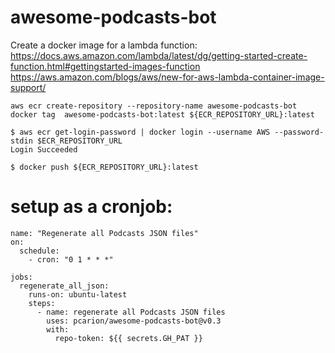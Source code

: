 # awesome-podcasts-bot

Create a docker image for a lambda function:
https://docs.aws.amazon.com/lambda/latest/dg/getting-started-create-function.html#gettingstarted-images-function
https://aws.amazon.com/blogs/aws/new-for-aws-lambda-container-image-support/

```
aws ecr create-repository --repository-name awesome-podcasts-bot
docker tag  awesome-podcasts-bot:latest ${ECR_REPOSITORY_URL}:latest

$ aws ecr get-login-password | docker login --username AWS --password-stdin $ECR_REPOSITORY_URL
Login Succeeded

$ docker push ${ECR_REPOSITORY_URL}:latest
```

# setup as a cronjob:

```
name: "Regenerate all Podcasts JSON files"
on:
  schedule:
    - cron: "0 1 * * *"

jobs:
  regenerate_all_json:
    runs-on: ubuntu-latest
    steps:
      - name: regenerate all Podcasts JSON files
        uses: pcarion/awesome-podcasts-bot@v0.3
        with:
          repo-token: ${{ secrets.GH_PAT }}
```


